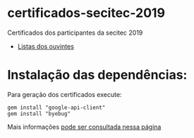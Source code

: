 # certificados-secitec-2019

Certificados dos participantes da secitec 2019

- [Listas dos ouvintes](https://ifpb-sr.github.io/certificados-secitec-2019/ouvintes)

# Instalação das dependências:

Para geração dos certificados execute:

    gem install "google-api-client"
    gem install "byebug"

Mais informações [pode ser consultada nessa página](https://developers.google.com/sheets/api/quickstart/ruby)
